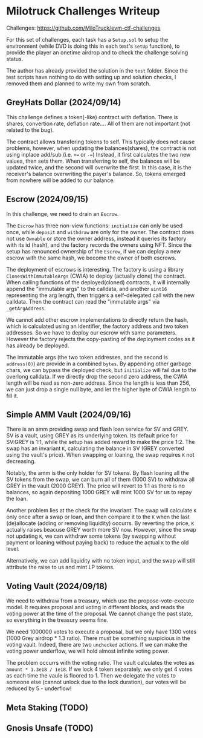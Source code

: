# Milotruck Challenges Writeup

Challenges: https://github.com/MiloTruck/evm-ctf-challenges

For this set of challenges, each task has a `Setup.sol` to setup the environment (while DVD is doing this in each test's `setUp` function), to provide the player an onetime airdrop and to check the challenge solving status.

The author has already provided the solution in the `test` folder.
Since the test scripts have nothing to do with setting up and solution checks, I removed them and planned to write my own from scratch.

## GreyHats Dollar (2024/09/14)

This challenge defines a token(-like) contract with deflation.
There is shares, convertion rate, deflation rate.... All of them are not important (not related to the bug).

The contract allows transfering tokens to self.
This typically does not cause problems, however, when updating the balances(shares), the contract is not using inplace add/sub (i.e. `+=` or `-=`)
Instead, it first calculates the two new values, then sets them.
When transferring to self, the balances will be updated twice, and the second will overwrite the first.
In this case, it is the receiver's balance overwriting the payer's balance.
So, tokens emerged from nowhere will be added to our balance.

## Escrow (2024/09/15)

In this challenge, we need to drain an `Escrow`.

The `Escrow` has three non-view functions: `initialize` can only be used once, while `deposit` and `withdraw` are only for the owner.
The contract does not use `Ownable` or store the owner address, instead it queries its factory with its id (hash), and the factory records the owners using NFT.
Since the setup has renounced ownership of the `Escrow`, if we can deploy a new escrow with the same hash, we become the owner of both escrows.

The deployment of escrows is interesting.
The factory is using a library `ClonesWithImmutableArgs` (CWIA) to deploy (actually clone) the contract.
When calling functions of the deployed(cloned) contracts, it will internally append the "immutable args" to the calldata, and another `uint16` representing the arg length, then triggers a self-delegated call with the new calldata.
Then the contract can read the "immutable args" via `_getArgAddress`.

We cannot add other escrow implementations to directly return the hash, which is calculated using an identifier, the factory address and two token addresses.
So we have to deploy our escrow with same parameters.
However the factory rejects the copy-pasting of the deployment codes as it has already be deployed.

The immutable args (the two token addresses, and the second is `address(0)`) are provide in a combined `bytes`.
By appending other garbage chars, we can bypass the deployed check, but `initialize` will fail due to the overlong calldata.
If we directly drop the second zero address, the CWIA length will be read as non-zero address.
Since the length is less than 256, we can just drop a single null byte, and let the higher byte of CWIA length to fill it.

## Simple AMM Vault (2024/09/16)
There is an amm providing swap and flash loan service for SV and GREY.
SV is a vault, using GREY as its underlying token.
Its default price for SV:GREY is 1:1, while the setup has added reward to make the price 1:2.
The swap has an invariant `K`, calculating the balance in SV (GREY converted using the vault's price).
When swapping or loaning, the swap requires `K` not decreasing.

Notably, the amm is the only holder for SV tokens.
By flash loaning all the SV tokens from the swap, we can burn all of them (1000 SV) to withdraw all GREY in the vault (2000 GREY).
The price will revert to 1:1 as there is no balances, so again depositing 1000 GREY will mint 1000 SV for us to repay the loan.

Another problem lies at the check for the invariant.
The swap will calculate `K` only once after a swap or loan, and then compare it to the `K` when the last (de)allocate (adding or removing liquidity) occurrs.
By reverting the price, `K` actually raises beacuse GREY worth more SV now.
However, since the swap not updating `K`, we can withdraw some tokens (by swapping without payment or loaning without paying back) to reduce the actual `K` to the old level.

Alternatively, we can add liquidity with no token input, and the swap will still attribute the raise to us and mint LP tokens.

## Voting Vault (2024/09/18)

We need to withdraw from a treasury, which use the propose-vote-execute model.
It requires proposal and voting in different blocks, and reads the voting power at the time of the proposal.
We cannot change the past state, so everything in the treasury seems fine.

We need 1000000 votes to execute a proposal, but we only have 1300 votes (1000 Grey airdrop * 1.3 ratio).
There must be something suspicious in the voting vault.
Indeed, there are two `unchecked` actions.
If we can make the voting power underflow, we will hold almost infinite voting power.

The problem occurrs with the voting ratio. The vault calculates the votes as `amount * 1.3e18 / 1e18`.
If we lock 4 token separately, we only get 4 votes as each time the vaule is floored to 1.
Then we delegate the votes to someone else (cannot unlock due to the lock duration), our votes will be reduced by 5 - underflow!

## Meta Staking (TODO)

## Gnosis Unsafe (TODO)

